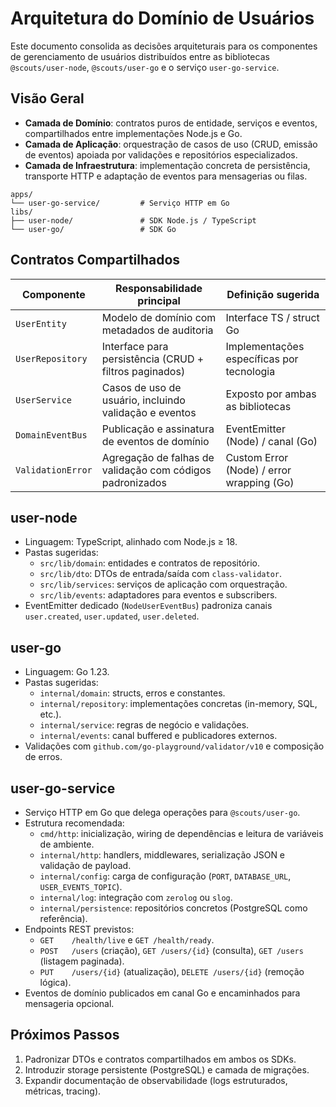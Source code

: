 # Arquitetura do Domínio de Usuários

Este documento consolida as decisões arquiteturais para os componentes de gerenciamento de usuários distribuídos entre as bibliotecas `@scouts/user-node`, `@scouts/user-go` e o serviço `user-go-service`.

## Visão Geral

- **Camada de Domínio**: contratos puros de entidade, serviços e eventos, compartilhados entre implementações Node.js e Go.
- **Camada de Aplicação**: orquestração de casos de uso (CRUD, emissão de eventos) apoiada por validações e repositórios especializados.
- **Camada de Infraestrutura**: implementação concreta de persistência, transporte HTTP e adaptação de eventos para mensagerias ou filas.

```
apps/
└── user-go-service/         # Serviço HTTP em Go
libs/
├── user-node/               # SDK Node.js / TypeScript
└── user-go/                 # SDK Go
```

## Contratos Compartilhados

| Componente        | Responsabilidade principal                                  | Definição sugerida                        |
|-------------------|--------------------------------------------------------------|-------------------------------------------|
| `UserEntity`      | Modelo de domínio com metadados de auditoria                | Interface TS / struct Go                  |
| `UserRepository`  | Interface para persistência (CRUD + filtros paginados)      | Implementações específicas por tecnologia |
| `UserService`     | Casos de uso de usuário, incluindo validação e eventos      | Exposto por ambas as bibliotecas          |
| `DomainEventBus`  | Publicação e assinatura de eventos de domínio               | EventEmitter (Node) / canal (Go)          |
| `ValidationError` | Agregação de falhas de validação com códigos padronizados   | Custom Error (Node) / error wrapping (Go) |

## user-node

- Linguagem: TypeScript, alinhado com Node.js ≥ 18.
- Pastas sugeridas:
  - `src/lib/domain`: entidades e contratos de repositório.
  - `src/lib/dto`: DTOs de entrada/saída com `class-validator`.
  - `src/lib/services`: serviços de aplicação com orquestração.
  - `src/lib/events`: adaptadores para eventos e subscribers.
- EventEmitter dedicado (`NodeUserEventBus`) padroniza canais `user.created`, `user.updated`, `user.deleted`.

## user-go

- Linguagem: Go 1.23.
- Pastas sugeridas:
  - `internal/domain`: structs, erros e constantes.
  - `internal/repository`: implementações concretas (in-memory, SQL, etc.).
  - `internal/service`: regras de negócio e validações.
  - `internal/events`: canal buffered e publicadores externos.
- Validações com `github.com/go-playground/validator/v10` e composição de erros.

## user-go-service

- Serviço HTTP em Go que delega operações para `@scouts/user-go`.
- Estrutura recomendada:
  - `cmd/http`: inicialização, wiring de dependências e leitura de variáveis de ambiente.
  - `internal/http`: handlers, middlewares, serialização JSON e validação de payload.
  - `internal/config`: carga de configuração (`PORT`, `DATABASE_URL`, `USER_EVENTS_TOPIC`).
  - `internal/log`: integração com `zerolog` ou `slog`.
  - `internal/persistence`: repositórios concretos (PostgreSQL como referência).
- Endpoints REST previstos:
  - `GET    /health/live` e `GET /health/ready`.
  - `POST   /users` (criação), `GET /users/{id}` (consulta), `GET /users` (listagem paginada).
  - `PUT    /users/{id}` (atualização), `DELETE /users/{id}` (remoção lógica).
- Eventos de domínio publicados em canal Go e encaminhados para mensageria opcional.

## Próximos Passos

1. Padronizar DTOs e contratos compartilhados em ambos os SDKs.
2. Introduzir storage persistente (PostgreSQL) e camada de migrações.
3. Expandir documentação de observabilidade (logs estruturados, métricas, tracing).

